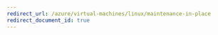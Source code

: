 ```yaml
---
redirect_url: /azure/virtual-machines/linux/maintenance-in-place
redirect_document_id: true
---
```

